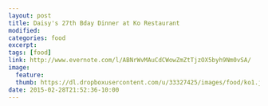 ```yaml
---
layout: post
title: Daisy's 27th Bday Dinner at Ko Restaurant
modified:
categories: food
excerpt:
tags: [food]
link: http://www.evernote.com/l/ABNrWvMAuCdCWowZmZtTjzOX5byh9Nm0vSA/
image: 
  feature: 
  thumb: https://dl.dropboxusercontent.com/u/33327425/images/food/ko1.jpg
date: 2015-02-28T21:52:36-10:00
---
```


